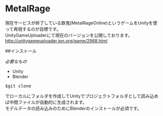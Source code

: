 # MetalRage

現在サービスが終了している鉄鬼(MetalRageOnline)というゲームをUnityを使って再現するのが目標です。  
UnityGameUploaderにて現在のバージョンを公開しております。  
http://unitygameuploader.jpn.org/game/2968.html    


##インストール    

*必要なもの*  
* Unity  
* Blender    

<pre>
$git clone
</pre>
でローカルにフォルダを作成してUnityでプロジェクトフォルダとして読み込めば中間ファイルが自動的に生成されます。  
モデルデータの読み込みのためにBlenderのインストールが必須です。